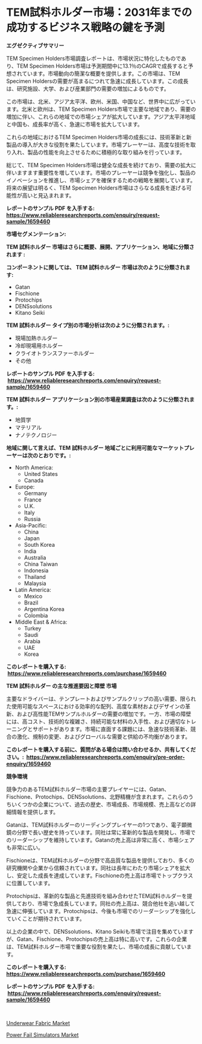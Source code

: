 <p><h1>TEM試料ホルダー市場：2031年までの成功するビジネス戦略の鍵を予測</h1></p><p><strong>エグゼクティブサマリー</strong></p>
<p><p>TEM Specimen Holders市場調査レポートは、市場状況に特化したものであり、TEM Specimen Holders市場は予測期間中に13.1％のCAGRで成長すると予想されています。市場動向の簡潔な概要を提供します。この市場は、TEM Specimen Holdersの需要が高まるにつれて急速に成長しています。この成長は、研究施設、大学、および産業部門の需要の増加によるものです。</p><p>この市場は、北米、アジア太平洋、欧州、米国、中国など、世界中に広がっています。北米と欧州は、TEM Specimen Holders市場で主要な地域であり、需要の増加に伴い、これらの地域での市場シェアが拡大しています。アジア太平洋地域と中国も、成長率が高く、急速に市場を拡大しています。</p><p>これらの地域におけるTEM Specimen Holders市場の成長には、技術革新と新製品の導入が大きな役割を果たしています。市場プレーヤーは、高度な技術を取り入れ、製品の性能を向上させるために積極的な取り組みを行っています。</p><p>総じて、TEM Specimen Holders市場は健全な成長を続けており、需要の拡大に伴いますます重要性を増しています。市場のプレーヤーは競争を強化し、製品のイノベーションを推進し、市場シェアを確保するための戦略を展開しています。将来の展望は明るく、TEM Specimen Holders市場はさらなる成長を遂げる可能性が高いと見込まれます。</p></p>
<p><strong>レポートのサンプル PDF を入手する: <a href="https://www.reliableresearchreports.com/enquiry/request-sample/1659460">https://www.reliableresearchreports.com/enquiry/request-sample/1659460</a></strong></p>
<p><strong>市場セグメンテーション:</strong></p>
<p><strong> TEM 試料ホルダー 市場はさらに概要、展開、アプリケーション、地域に分類されます :</strong></p>
<p><strong>コンポーネントに関しては、 TEM 試料ホルダー 市場は次のように分類されます: &nbsp;</strong></p>
<p><ul><li>Gatan</li><li>Fischione</li><li>Protochips</li><li>DENSsolutions</li><li>Kitano Seiki</li></ul></p>
<p><strong> TEM 試料ホルダー タイプ別の市場分析は次のように分類されます。:</strong></p>
<p><ul><li>現場加熱ホルダー</li><li>冷却現場用ホルダー</li><li>クライオトランスファーホルダー</li><li>その他</li></ul></p>
<p><strong>レポートのサンプル PDF を入手する: &nbsp;<a href="https://www.reliableresearchreports.com/enquiry/request-sample/1659460">https://www.reliableresearchreports.com/enquiry/request-sample/1659460</a></strong></p>
<p><strong> TEM 試料ホルダー アプリケーション別の市場産業調査は次のように分類されます。:</strong></p>
<p><ul><li>地質学</li><li>マテリアル</li><li>ナノテクノロジー</li></ul></p>
<p><strong>地域に関して言えば、TEM 試料ホルダー 地域ごとに利用可能なマーケットプレーヤーは次のとおりです。:</strong></p>
<p><ul>
    <li>
        North America:
        <ul>
            <li>United States</li>
            <li>Canada</li>
        </ul>
    </li>
    <li>
        Europe:
        <ul>
            <li>Germany</li>
            <li>France</li>
            <li>U.K.</li>
            <li>Italy</li>
            <li>Russia</li>
        </ul>
    </li>
    <li>
        Asia-Pacific:
        <ul>
            <li>China</li>
            <li>Japan</li>
            <li>South Korea</li>
            <li>India</li>
            <li>Australia</li>
            <li>China Taiwan</li>
            <li>Indonesia</li>
            <li>Thailand</li>
            <li>Malaysia</li>
        </ul>
    </li>
    <li>
        Latin America:
        <ul>
            <li>Mexico</li>
            <li>Brazil</li>
            <li>Argentina Korea</li>
            <li>Colombia</li>
        </ul>
    </li>
    <li>
        Middle East & Africa:
        <ul>
            <li>Turkey</li>
            <li>Saudi</li>
            <li>Arabia</li>
            <li>UAE</li>
            <li>Korea</li>
        </ul>
    </li>
    </ul></p>
<p><strong>このレポートを購入する: &nbsp;<a href="https://www.reliableresearchreports.com/purchase/1659460">https://www.reliableresearchreports.com/purchase/1659460</a></strong></p>
<p><strong>TEM 試料ホルダー の主な推進要因と障壁 市場</strong></p>
<p><p>主要なドライバーは、テンプレートおよびサンプルクリップの高い需要、限られた使用可能なスペースにおける効率的な配列、高度な素材およびデザインの革新、および高性能TEMサンプルホルダーの需要の増加です。一方、市場の障壁には、高コスト、技術的な複雑さ、持続可能な材料の入手性、および適切なトレーニングとサポートがあります。市場に直面する課題には、急速な技術革新、競合の激化、規制の変更、およびグローバルな需要と供給の不均衡があります。</p></p>
<p><strong>このレポートを購入する前に、質問がある場合は問い合わせるか、共有してください。:&nbsp; <a href="https://www.reliableresearchreports.com/enquiry/pre-order-enquiry/1659460">https://www.reliableresearchreports.com/enquiry/pre-order-enquiry/1659460</a></strong></p>
<p><strong>競争環境</strong></p>
<p><p>競争力のあるTEM試料ホルダー市場の主要プレイヤーには、Gatan、Fischione、Protochips、DENSsolutions、北野精機が含まれます。これらのうちいくつかの企業について、過去の歴史、市場成長、市場規模、売上高などの詳細情報を提供します。</p><p>Gatanは、TEM試料ホルダーのリーディングプレイヤーの1つであり、電子顕微鏡の分野で長い歴史を持っています。同社は常に革新的な製品を開発し、市場でのリーダーシップを維持しています。Gatanの売上高は非常に高く、市場シェアも非常に広い。</p><p>Fischioneは、TEM試料ホルダーの分野で高品質な製品を提供しており、多くの研究機関や企業から信頼されています。同社は長年にわたり市場シェアを拡大し、安定した成長を達成しています。Fischioneの売上高は市場でトップクラスに位置しています。</p><p>Protochipsは、革新的な製品と先進技術を組み合わせたTEM試料ホルダーを提供しており、市場で急成長しています。同社の売上高は、競合他社を追い越して急速に伸張しています。Protochipsは、今後も市場でのリーダーシップを強化していくことが期待されています。</p><p>以上の企業の中で、DENSsolutions、Kitano Seikiも市場で注目を集めていますが、Gatan、Fischione、Protochipsの売上高は特に高いです。これらの企業は、TEM試料ホルダー市場で重要な役割を果たし、市場の成長に貢献しています。</p></p>
<p><strong>このレポートを購入する: &nbsp; <a href="https://www.reliableresearchreports.com/purchase/1659460">https://www.reliableresearchreports.com/purchase/1659460</a></strong></p>
<p><strong>レポートのサンプル PDF を入手する: &nbsp;<a href="https://www.reliableresearchreports.com/enquiry/request-sample/1659460">https://www.reliableresearchreports.com/enquiry/request-sample/1659460</a></strong><strong></strong></p>
<p>&nbsp;</p>
<p><p><a href="https://copper-carbon-84f.notion.site/Decoding-the-Underwear-Fabric-Market-A-Deep-Dive-into-the-Latest-Market-Trends-Market-Segmentation-74469c9bce9e4ca5ab6b0831876983c7">Underwear Fabric Market</a></p><p><a href="https://github.com/AKSHATREPORTPRIME/Market-Research-Report-List-3/blob/main/power-fail-simulators-market.md">Power Fail Simulators Market</a></p></p>